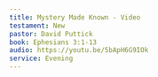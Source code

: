 ```yaml
---
title: Mystery Made Known - Video
testament: New
pastor: David Puttick
book: Ephesians 3:1-13
audio: https://youtu.be/5bApH6G9IOk
service: Evening
---
```

